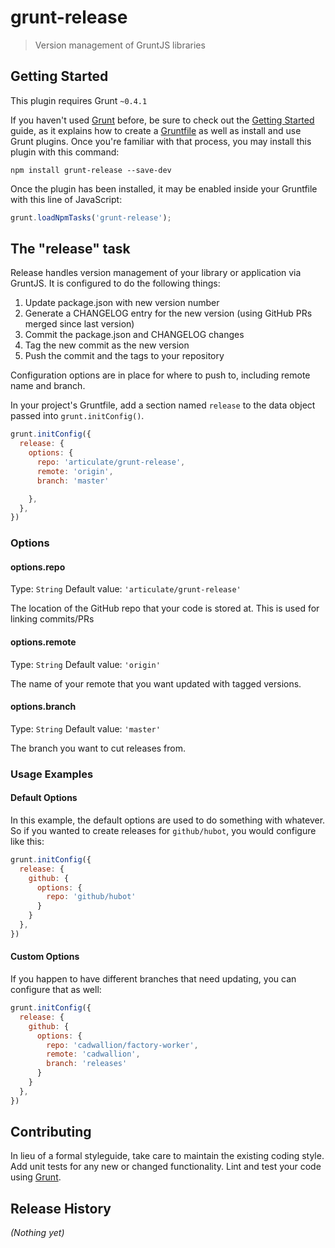 # grunt-release

> Version management of GruntJS libraries

## Getting Started
This plugin requires Grunt `~0.4.1`

If you haven't used [Grunt](http://gruntjs.com/) before, be sure to check out the [Getting Started](http://gruntjs.com/getting-started) guide, as it explains how to create a [Gruntfile](http://gruntjs.com/sample-gruntfile) as well as install and use Grunt plugins. Once you're familiar with that process, you may install this plugin with this command:

```shell
npm install grunt-release --save-dev
```

Once the plugin has been installed, it may be enabled inside your Gruntfile with this line of JavaScript:

```js
grunt.loadNpmTasks('grunt-release');
```

## The "release" task


Release handles version management of your library or application via GruntJS. It is configured to
do the following things:

  1. Update package.json with new version number
  2. Generate a CHANGELOG entry for the new version (using GitHub PRs merged since last version)
  3. Commit the package.json and CHANGELOG changes
  4. Tag the new commit as the new version
  5. Push the commit and the tags to your repository

Configuration options are in place for where to push to, including remote name and branch.

In your project's Gruntfile, add a section named `release` to the data object passed into `grunt.initConfig()`.

```js
grunt.initConfig({
  release: {
    options: {
      repo: 'articulate/grunt-release',
      remote: 'origin',
      branch: 'master'

    },
  },
})
```

### Options

#### options.repo
Type: `String`
Default value: `'articulate/grunt-release'`

The location of the GitHub repo that your code is stored at.  This is used for linking commits/PRs

#### options.remote
Type: `String`
Default value: `'origin'`

The name of your remote  that you want updated with tagged versions.

#### options.branch
Type: `String`
Default value: `'master'`

The branch you want to cut releases from.


### Usage Examples

#### Default Options
In this example, the default options are used to do something with whatever. So if you wanted to create releases for `github/hubot`, you would configure like this:

```js
grunt.initConfig({
  release: {
    github: {
      options: {
        repo: 'github/hubot'   
      }
    }
  },
})
```

#### Custom Options
If you happen to have different branches that need updating, you can configure that as well:

```js
grunt.initConfig({
  release: {
    github: {
      options: {
        repo: 'cadwallion/factory-worker',
        remote: 'cadwallion',
        branch: 'releases'
      }
    }
  },
})
```

## Contributing
In lieu of a formal styleguide, take care to maintain the existing coding style. Add unit tests for any new or changed functionality. Lint and test your code using [Grunt](http://gruntjs.com/).

## Release History
_(Nothing yet)_
